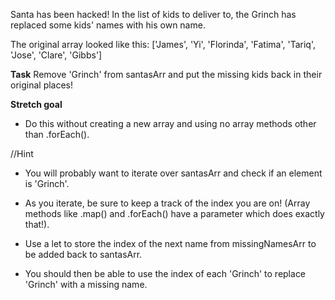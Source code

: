 Santa has been hacked! In the list of kids to deliver to, the Grinch has replaced some kids' names with his own name.

The original array looked like this: 
['James', 'Yi', 'Florinda', 'Fatima', 'Tariq', 'Jose', 'Clare', 'Gibbs']

**Task** 
Remove 'Grinch' from santasArr and put the missing kids back in their original places!

**Stretch goal**
- Do this without creating a new array and using no array methods other than .forEach().

//Hint

- You will probably want to iterate over santasArr and check if an element is 'Grinch'.

- As you iterate, be sure to keep a track of the index you are on!
(Array methods like .map() and .forEach() have a parameter which does exactly that!).

- Use a let to store the index of the next name from missingNamesArr to be added back to santasArr. 

- You should then be able to use the index of each 'Grinch' to replace 'Grinch' with a missing name.
